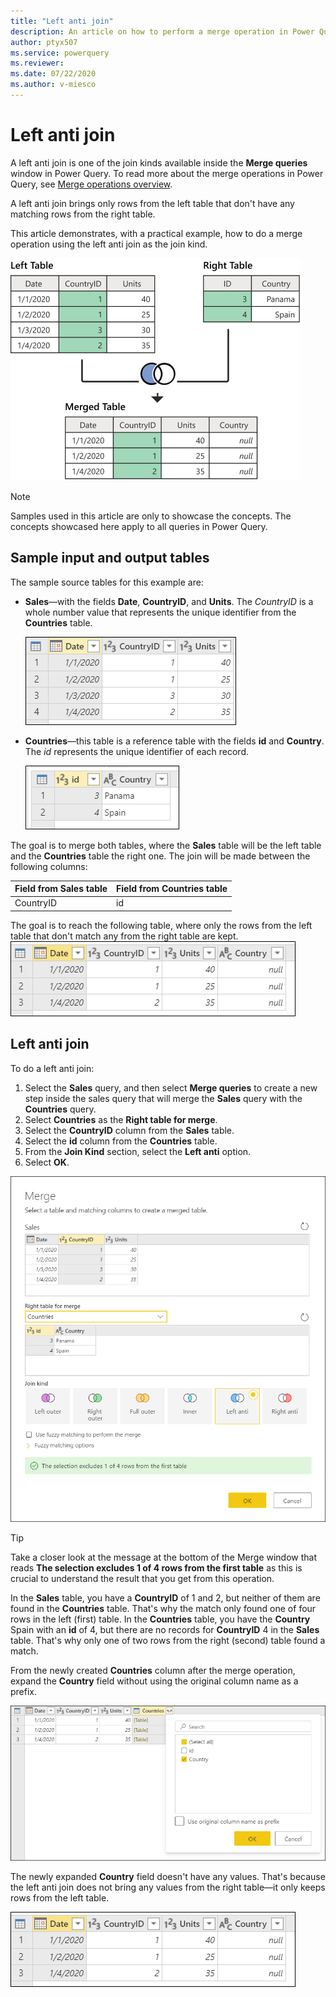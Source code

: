 ```yaml
---
title: "Left anti join"
description: An article on how to perform a merge operation in Power Query using the Left anti join kind. 
author: ptyx507
ms.service: powerquery
ms.reviewer: 
ms.date: 07/22/2020
ms.author: v-miesco
---
```


# Left anti join

A left anti join is one of the join kinds available inside the **Merge queries** window in Power Query. To read more about the merge operations in Power Query, see [Merge operations overview](merge-queries-overview.md).

A left anti join brings only rows from the left table that don't have any matching rows from the right table.

This article demonstrates, with a practical example, how to do a merge operation using the left anti join as the join kind.

![Sample left anti join](images/left-anti-join-operation.png)

>[!Note]
>Samples used in this article are only to showcase the concepts. The concepts showcased here apply to all queries in Power Query.

## Sample input and output tables

The sample source tables for this example are:

* **Sales**&mdash;with the fields **Date**, **CountryID**, and **Units**. The *CountryID* is a whole number value that represents the unique identifier from the **Countries** table.

   ![Sales table](images/me-merge-operations-full-outer-join-sales-table.png)

* **Countries**&mdash;this table is a reference table with the fields **id** and **Country**. The *id* represents the unique identifier of each record.

   ![Countries table](images/me-merge-operations-inner-join-countries-table.png)

The goal is to merge both tables, where the **Sales** table will be the left table and the **Countries** table the right one. The join will be made between the following columns:

|Field from Sales table| Field from Countries table|
|-----------|------------------|
|CountryID|id|

The goal is to reach the following table, where only the rows from the left table that don't match any from the right table are kept.
![Left anti join final table](images/me-merge-operations-left-anti-final-table.png)

## Left anti join

To do a left anti join:

1. Select the **Sales** query, and then select **Merge queries** to create a new step inside the sales query that will merge the **Sales** query with the **Countries** query.
2. Select **Countries** as the **Right table for merge**.
3. Select the **CountryID** column from the **Sales** table.
4. Select the **id** column from the **Countries** table.
5. From the **Join Kind** section, select the **Left anti** option.
6. Select **OK**.

![Merge window for Left anti join](images/me-merge-operations-left-anti-merge-window.png)

>[!TIP]
>Take a closer look at the message at the bottom of the Merge window that reads **The selection excludes 1 of 4 rows from the first table** as this is crucial to understand the result that you get from this operation. 

In the **Sales** table, you have a **CountryID** of 1 and 2, but neither of them are found in the **Countries** table. That's why the match only found one of four rows in the left (first) table.
In the **Countries** table, you have the **Country** Spain with an **id** of 4, but there are no records for **CountryID** 4 in the **Sales** table. That's why only one of two rows from the right (second) table found a match.

From the newly created **Countries** column after the merge operation, expand the **Country** field without using the original column name as a prefix.

![Expand table column for Country](images/me-merge-operations-left-anti-expand-field.png)

The newly expanded **Country** field doesn't have any values. That's because the left anti join does not bring any values from the right table&mdash;it only keeps rows from the left table.

![Left anti join final table](images/me-merge-operations-left-anti-final-table.png)
